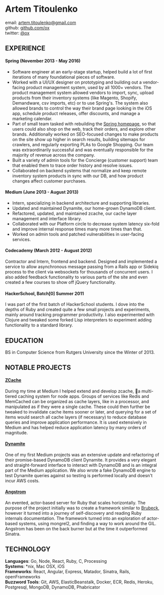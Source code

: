 # Artem Titoulenko #

email: <artem.titoulenko@gmail.com>  
github: [github.com/ox](http://github.com/ox)  
twitter: [@ox](http://twitter.com/ox)  

## EXPERIENCE

#### Spring (November 2013 - May 2016)

+ Software engineer at an early-stage startup, helped build a lot of first iterations of many foundational pieces of software.
+ Worked with a UI/UX designer on prototyping and building out a vendor-facing product management system, used by all 1000+ vendors. The product management system allowed vendors to import, sync, upload products from their inventory systems (like Magento, Shopify, Demandware, csv imports, etc) or to use Spring's. The system also allowed brands to control the way their brand page looking in the iOS app, schedule product releases, offer discounts, and manage a marketing calendar.
+ Part of small team tasked with rebuilding the [Spring homepage](https://www.shopspring.com), so that users could also shop on the web, track their orders, and explore other brands. Additionally worked on SEO-focused changes to make products on the site show up higher in search results, building sitemaps for crawlers, and regularly exporting PLAs to Google Shopping. Our team was extraordinarily successful and was eventually responsible for the majority of revenue across the company.
+ Built a variety of admin tools for the Concierge (customer support) team that enabled them to trace order history and resolve issues.
+ Collaborated on backend systems that normalize and keep remote inventory system products in sync with our DB, and how product changes affect customer purchases.

#### Medium (June 2013 - August 2013)
+ Intern, specializing in backend architecture and supporting libraries.
+ Updated and maintained Dynamite, our home-grown DynamoDB client.
+ Refactored, updated, and maintained zcache, our cache layer management and interface library.
+ Collaborated with our Platform circle to decrease system latency six-fold and improve internal response times many more times than that.
+ Worked on admin tools and patched vulnerabilities in user-facing services.

#### Codecademy (March 2012 - August 2012)
Contractor and Intern, frontend and backend. Designed and implemented a service to allow asynchronous message passing from a Rails app or Sidekiq process to the client via websockets for thousands of concurrent users. I also added feedback functionality to various parts of the site and even created a few courses to show off jQuery functionality.

#### HackerSchool, Batch[0] Summer 2011
I was part of the first batch of HackerSchool students. I dove into the depths of Ruby and created quite a few small projects and experiments, mainly around tracking programmer productivity. I also experimented with Clojure and tweaked some forked Lisp interpreters to experiment adding functionality to a standard library.

## EDUCATION

BS in Computer Science from Rutgers University since the Winter of 2013.

## NOTABLE PROJECTS

#### [ZCache](https://github.com/Obvious/zcache)

During my time at Medium I helped extend and develop zcache, a multi-tiered caching system for node apps. Groups of services like Redis and MemCached can be organized as cache layers, like in a processor, and manipulated as if they were a single cache. These could then further be tweaked to invalidate cache items sooner or later, and querying for a set of items would search all cache layers (if necessary) to reduce database queries and improve application performance. It is used extensively in Medium and has helped reduce application latency by many orders of magnitude.

#### [Dynamite](https://github.com/Obvious/dynamite)

One of my first Medium projects was an extensive update and refactoring of their promise-based DynamoDB client Dynamite. It provides a very elegant and straight-forward interface to interact with DynamoDB and is an integral part of the Medium application. We also wrote a fake DynamoDB engine to test Dynamite queries against so testing is performed locally and doesn't incur AWS costs.

#### [Angstrom](https://github.com/ArtemTitoulenko/angstrom)

An evented, actor-based server for Ruby that scales horizontally. The purpose of the project initially was to create a framework similar to [Brubeck](http://brubeck.io), however it turned into a journey of self-discovery and reading Ruby internals documentation. The framework turned into an exploration of actor-based systems, using mongrel2, and finding a way to work around the GIL. Angstrom has been on the back burner but at the time it outperformed Sinatra.

## TECHNOLOGY

**Languages**: Go, Node, React, Ruby, C, Processing  
**Systems**: \*nix, Mac OSX, iOS  
**Frameworks**: React, Angular, Express, Matador, Sinatra, Rails, openFrameworks  
**Buzzword Tools**: Git, AWS, ElasticBeanstalk, Docker, ECR, Redis, Heroku, Postgresql, MongoDB, DynamoDB, Phabricator  
